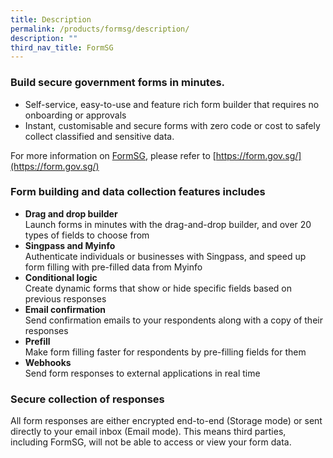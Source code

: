 ```yaml
---
title: Description
permalink: /products/formsg/description/
description: ""
third_nav_title: FormSG
---
```

### **Build secure government forms in minutes.**

* Self-service, easy-to-use and feature rich form builder that requires no onboarding or approvals
* Instant, customisable and secure forms with zero code or cost to safely collect classified and sensitive data.

For more information on [FormSG](https://form.gov.sg/), please refer to [https://form.gov.sg/](https://form.gov.sg/)

### **Form building and data collection features includes**
* **Drag and drop builder**  
Launch forms in minutes with the drag-and-drop builder, and over 20 types of fields to choose from
* **Singpass and Myinfo**  
Authenticate individuals or businesses with Singpass, and speed up form filling with pre-filled data from Myinfo
* **Conditional logic**  
Create dynamic forms that show or hide specific fields based on previous responses
* **Email confirmation**  
Send confirmation emails to your respondents along with a copy of their responses
* **Prefill**  
Make form filling faster for respondents by pre-filling fields for them
* **Webhooks**  
Send form responses to external applications in real time

### **Secure collection of responses**
All form responses are either encrypted end-to-end (Storage mode) or sent directly to your email inbox (Email mode). This means third parties, including FormSG, will not be able to access or view your form data.

